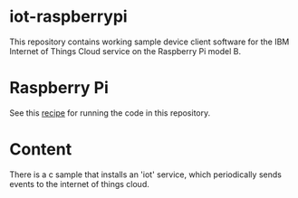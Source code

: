 iot-raspberrypi
===============
This repository contains working sample device client software for the IBM Internet of Things Cloud service
on the Raspberry Pi model B.

Raspberry Pi
============

See this [recipe](https://www.ibmdw.net/iot/recipes/raspberry-pi/) for running the code in this repository.


Content
=======
There is a c sample that installs an 'iot' service, which periodically sends events to the internet of things cloud.

